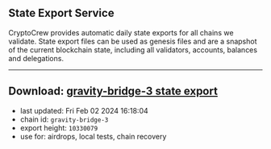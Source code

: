 ## State Export Service
CryptoCrew provides automatic daily state exports for all chains we validate. State export files can be used as genesis files and are a snapshot of the current blockchain state, including all validators, accounts, balances and delegations.

---
**Download: [gravity-bridge-3 state export](https://dl.ccvalidators.com/SERVICE/gravitybridge/gravity-bridge-3_export_10330079.json)**
---

- last updated: Fri Feb 02 2024 16:18:04
- chain id: `gravity-bridge-3`
- export height: `10330079`
- use for: airdrops, local tests, chain recovery
